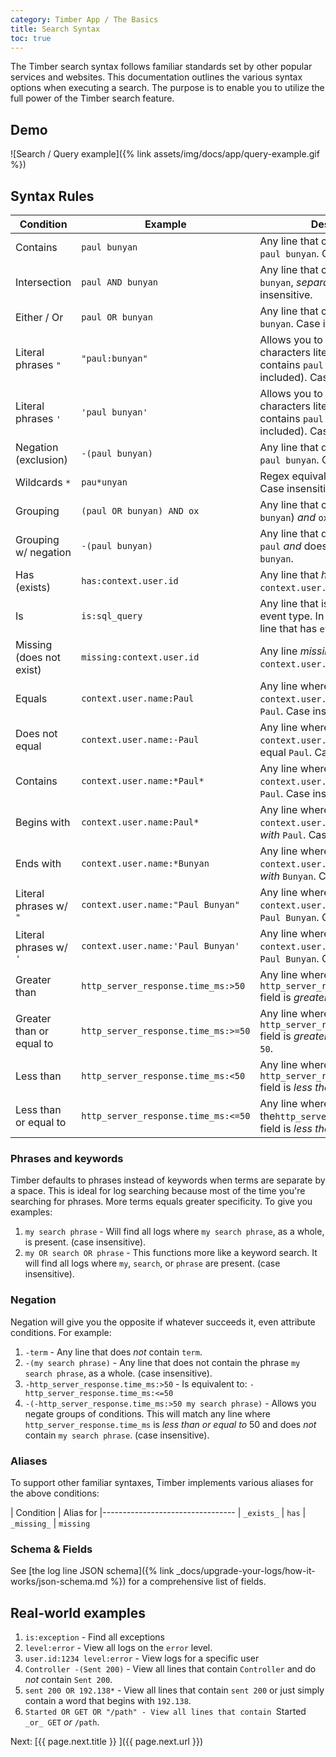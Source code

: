 ```yaml
---
category: Timber App / The Basics
title: Search Syntax
toc: true
---
```


The Timber search syntax follows familiar standards set by other popular services and websites.
This documentation outlines the various syntax options when executing a search.
The purpose is to enable you to utilize the full power of the Timber search feature.


## Demo

![Search / Query example]({% link assets/img/docs/app/query-example.gif %})


## Syntax Rules

| Condition                | Example                             | Description
|--------------------------|-------------------------------------|-------------------------------------------------------------------
| Contains                 | `paul bunyan`                       | Any line that contains the phrase `paul bunyan`. Case insensitive.
| Intersection             | `paul AND bunyan`                   | Any line that contains `paul` _and_ `bunyan`, _separately_. Case insensitive.
| Either / Or              | `paul OR bunyan`                    | Any line that contains `paul` _or_ `bunyan`. Case insensitive.
| Literal phrases `"`      | `"paul:bunyan"`                     | Allows you to treat special characters literally. Any line that contains `paul:bunyan`, (: included). Case insensitive.
| Literal phrases `'`      | `'paul bunyan'`                     | Allows you to treat special characters literally. Any line that contains `paul bunyan`, (space included). Case insensitive.
| Negation (exclusion)     | `-(paul bunyan)`                    | Any line that does _not_ contain `paul bunyan`. Case insensitive.
| Wildcards `*`            | `pau*unyan`                         | Regex equivalent: `/paul.*unyan/`. Case insensitive.
| Grouping                 | `(paul OR bunyan) AND ox`           | Any line that contains (`paul` _or_ `bunyan`) _and_ `ox`.
| Grouping w/ negation     | `-(paul bunyan)`                    | Any line that does _not_ contain `paul` _and_ does not contain `bunyan`.
| Has (exists)             | `has:context.user.id`               | Any line that _has_ a value for `context.user.id` field.
| Is                       | `is:sql_query`                      | Any line that is the specified event type. In this example, any line that has `event.sql_query`.
| Missing (does not exist) | `missing:context.user.id`           | Any line _missing_ a value for `context.user.id` field.
| Equals                   | `context.user.name:Paul`            | Any line where the `context.user.name` field _equals_ `Paul`. Case insensitive.
| Does not equal           | `context.user.name:-Paul`           | Any line where the `context.user.name` field does _not_ equal `Paul`. Case insensitive.
| Contains                 | `context.user.name:*Paul*`          | Any line where the `context.user.name` field _contains_ `Paul`. Case insensitive.
| Begins with              | `context.user.name:Paul*`           | Any line where the `context.user.name` field _begins with_ `Paul`. Case insensitive.
| Ends with                | `context.user.name:*Bunyan`         | Any line where the `context.user.name` field _ends with_ `Bunyan`. Case insensitive.
| Literal phrases w/ `"`   | `context.user.name:"Paul Bunyan"`   | Any line where the `context.user.name` field equals `Paul Bunyan`. Case insensitive.
| Literal phrases w/ `'`   | `context.user.name:'Paul Bunyan'`   | Any line where the `context.user.name` field equals `Paul Bunyan`. Case insensitive.
| Greater than             | `http_server_response.time_ms:>50`  | Any line where the `http_server_response.time_ms` field is _greater than_ `50`.
| Greater than or equal to | `http_server_response.time_ms:>=50` | Any line where the `http_server_response.time_ms` field is _greater than or equal to_ `50`.
| Less than                | `http_server_response.time_ms:<50`  | Any line where the `http_server_response.time_ms` field is _less than_ `50`.
| Less than or equal to    | `http_server_response.time_ms:<=50` | Any line where the`http_server_response.time_ms` field is _less than or equal to_ `50`.


### Phrases and keywords

Timber defaults to phrases instead of keywords when terms are separate by a space. This is ideal
for log searching because most of the time you're searching for phrases. More terms equals greater
specificity. To give you examples:

1. `my search phrase` - Will find all logs where `my search phrase`, as a whole, is present.
   (case insensitive).
2. `my OR search OR phrase` - This functions more like a keyword search. It will find all logs
   where `my`, `search`, or `phrase` are present. (case insensitive).


### Negation

Negation will give you the opposite if whatever succeeds it, even attribute conditions. For example:

1. `-term` - Any line that does _not_ contain `term`.
2. `-(my search phrase)` - Any line that does not contain the phrase `my search phrase`, as a whole.
   (case insensitive).
3. `-http_server_response.time_ms:>50` - Is equivalent to: `-http_server_response.time_ms:<=50`
4. `-(-http_server_response.time_ms:>50 my search phrase)` - Allows you negate groups of conditions.
   This will match any line where `http_server_response.time_ms` is _less than or equal to_ 50 and
   does _not_ contain `my search phrase`. (case insensitive).


### Aliases

To support other familiar syntaxes, Timber implements various aliases for the above conditions:

| Condition         | Alias for
|---------------------------------
| `_exists_`        | `has`
| `_missing_`       | `missing`

### Schema & Fields

See [the log line JSON schema]({% link _docs/upgrade-your-logs/how-it-works/json-schema.md %}) for a
comprehensive list of fields.


## Real-world examples

1. `is:exception` - Find all exceptions
2. `level:error` - View all logs on the `error` level.
3. `user.id:1234 level:error` - View logs for a specific user
4. `Controller -(Sent 200)` - View all lines that contain `Controller` and do _not_ contain `Sent 200`.
5. `sent 200 OR 192.138*` - View all lines that contain `sent 200` or just simply contain a word that begins with `192.138`.
6. `Started OR GET OR "/path" - View all lines that contain `Started` _or_ GET` _or_ `/path`.


<div class="next">
  Next: [{{ page.next.title }} <i class="fa fa-arrow-circle-right" aria-hidden="true"></i>]({{ page.next.url }})
</div>